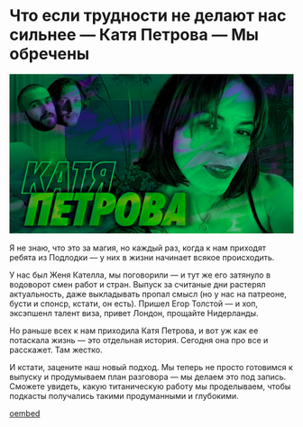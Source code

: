 # Что если трудности не делают нас сильнее — Катя Петрова — Мы обречены

![preview](./preview.jpg)

Я не знаю, что это за магия, но каждый раз, когда к нам приходят ребята из Подлодки — у них в жизни начинает всякое происходить. 

У нас был Женя Кателла, мы поговорили — и тут же его затянуло в водоворот смен работ и стран. Выпуск за считаные дни растерял актуальность, даже выкладывать пропал смысл (но у нас на патреоне, бусти и спонср, кстати, он есть). Пришел Егор Толстой — и хоп, эксэпшенл талент виза, привет Лондон, прощайте Нидерланды.

Но раньше всех к нам приходила Катя Петрова, и вот уж как ее потаскала жизнь — это отдельная история. Сегодня она про все и расскажет. Там жестко.

И кстати, зацените наш новый подход. Мы теперь не просто готовимся к выпуску и продумываем план разговора — мы делаем это под запись. Сможете увидеть, какую титаническую работу мы проделываем, чтобы подкасты получались такими продуманными и глубокими.

[oembed](https://www.youtube.com/watch?v=deO82QTT3WE)